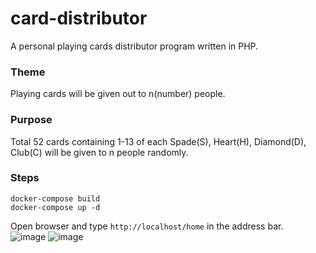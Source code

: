 # card-distributor
A personal playing cards distributor program written in PHP.

### Theme  
Playing cards will be given out to n(number) people.  

### Purpose  
Total 52 cards containing 1-13 of each Spade(S), Heart(H), Diamond(D), Club(C) will be given to n people randomly.

### Steps
```
docker-compose build
docker-compose up -d
```

Open browser and type `http://localhost/home` in the address bar.  
![image](https://user-images.githubusercontent.com/19460508/103405802-54ce1600-4b93-11eb-8177-f383b9bfeac3.png)
![image](https://user-images.githubusercontent.com/19460508/103405806-5a2b6080-4b93-11eb-860d-aa9a172ea1c3.png)
